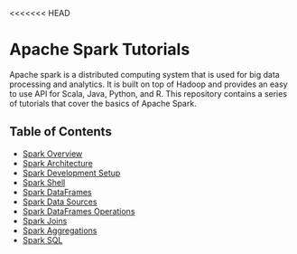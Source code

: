 <<<<<<< HEAD
# Apache Spark Tutorials

Apache spark is a distributed computing system that is used for big data processing and analytics. It is built on top of Hadoop and provides an easy to use API for Scala, Java, Python, and R. This repository contains a series of tutorials that cover the basics of Apache Spark.

## Table of Contents

- [Spark Overview](apache-spark-overview/index.md)
- [Spark Architecture](apache-spark-architecture/index.md)
- [Spark Development Setup](apache-spark-dev-setup/index.md)
- [Spark Shell](spark-shell/index.md)
- [Spark DataFrames](intro-to-dataframes/index.md)
- [Spark Data Sources](data-sources/index.md)
- [Spark DataFrames Operations](dataframe-operations/index.md)
- [Spark Joins](types-of-joins/index.md)
- [Spark Aggregations](aggregations/index.md)
- [Spark SQL](notes/spark-sql/index.md)
